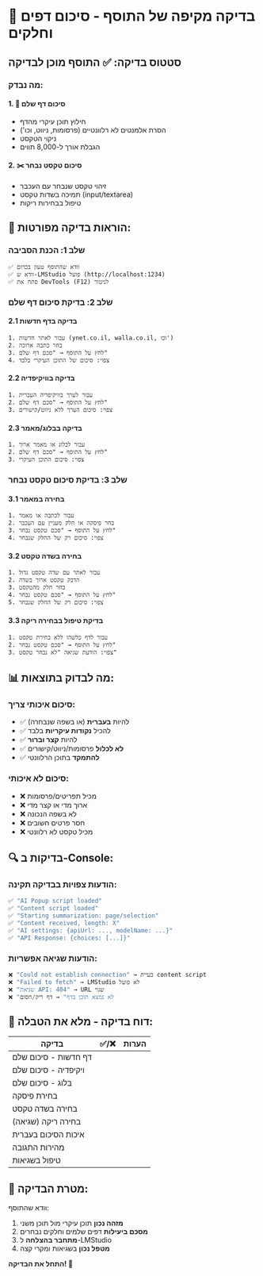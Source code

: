 # 🧪 בדיקה מקיפה של התוסף - סיכום דפים וחלקים

## סטטוס בדיקה: ✅ התוסף מוכן לבדיקה

### מה נבדק:

#### 1. 📄 סיכום דף שלם
- חילוץ תוכן עיקרי מהדף
- הסרת אלמנטים לא רלוונטיים (פרסומות, ניווט, וכו')
- ניקוי הטקסט
- הגבלת אורך ל-8,000 תווים

#### 2. ✂️ סיכום טקסט נבחר
- זיהוי טקסט שנבחר עם העכבר
- תמיכה בשדות טקסט (input/textarea)
- טיפול בבחירות ריקות

## 🚀 הוראות בדיקה מפורטות:

### שלב 1: הכנת הסביבה
```
✅ וודא שהתוסף טעון בכרום
✅ וודא ש-LMStudio פועל (http://localhost:1234)
✅ פתח את DevTools (F12) לניטור
```

### שלב 2: בדיקת סיכום דף שלם

#### 2.1 בדיקה בדף חדשות
```
1. עבור לאתר חדשות (ynet.co.il, walla.co.il, וכו')
2. בחר כתבה ארוכה
3. לחץ על התוסף → "סכם דף שלם"
4. צפוי: סיכום של התוכן העיקרי בלבד
```

#### 2.2 בדיקה בוויקיפדיה
```
1. עבור לערך בוויקיפדיה העברית
2. לחץ על התוסף → "סכם דף שלם"  
3. צפוי: סיכום הערך ללא ניווט/קישורים
```

#### 2.3 בדיקה בבלוג/מאמר
```
1. עבור לבלוג או מאמר ארוך
2. לחץ על התוסף → "סכם דף שלם"
3. צפוי: סיכום התוכן העיקרי
```

### שלב 3: בדיקת סיכום טקסט נבחר

#### 3.1 בחירה במאמר
```
1. עבור לכתבה או מאמר
2. בחר פיסקה או חלק מעניין עם העכבר
3. לחץ על התוסף → "סכם טקסט נבחר"
4. צפוי: סיכום רק של החלק שנבחר
```

#### 3.2 בחירה בשדה טקסט  
```
1. עבור לאתר עם שדה טקסט גדול
2. הדבק טקסט ארוך בשדה
3. בחר חלק מהטקסט
4. לחץ על התוסף → "סכם טקסט נבחר"
5. צפוי: סיכום רק של החלק שנבחר
```

#### 3.3 בדיקת טיפול בבחירה ריקה
```
1. עבור לדף כלשהו ללא בחירת טקסט
2. לחץ על התוסף → "סכם טקסט נבחר"
3. צפוי: הודעת שגיאה "לא נבחר טקסט"
```

## 📊 מה לבדוק בתוצאות:

### סיכום איכותי צריך:
- ✅ להיות **בעברית** (או בשפה שנבחרה)
- ✅ להכיל **נקודות עיקריות** בלבד
- ✅ להיות **קצר וברור**
- ✅ **לא לכלול** פרסומות/ניווט/קישורים
- ✅ **להתמקד** בתוכן הרלוונטי

### סיכום לא איכותי:
- ❌ מכיל תפריטים/פרסומות
- ❌ ארוך מדי או קצר מדי  
- ❌ לא בשפה הנכונה
- ❌ חסר פרטים חשובים
- ❌ מכיל טקסט לא רלוונטי

## 🔍 בדיקות ב-Console:

### הודעות צפויות בבדיקה תקינה:
```javascript
✅ "AI Popup script loaded"
✅ "Content script loaded"
✅ "Starting summarization: page/selection"
✅ "Content received, length: X"
✅ "AI settings: {apiUrl: ..., modelName: ...}"
✅ "API Response: {choices: [...]}"
```

### הודעות שגיאה אפשריות:
```javascript
❌ "Could not establish connection" → בעיית content script
❌ "Failed to fetch" → LMStudio לא פועל
❌ "שגיאת API: 404" → URL שגוי
❌ "לא נמצא תוכן בדף" → דף ריק/חסום
```

## 📝 דוח בדיקה - מלא את הטבלה:

| בדיקה | ✅/❌ | הערות |
|--------|-------|--------|
| דף חדשות - סיכום שלם | | |
| ויקיפדיה - סיכום שלם | | |
| בלוג - סיכום שלם | | |
| בחירת פיסקה | | |
| בחירה בשדה טקסט | | |
| בחירה ריקה (שגיאה) | | |
| איכות הסיכום בעברית | | |
| מהירות התגובה | | |
| טיפול בשגיאות | | |

## 🎯 מטרת הבדיקה:
וודא שהתוסף:
1. **מזהה נכון** תוכן עיקרי מול תוכן משני
2. **מסכם ביעילות** דפים שלמים וחלקים נבחרים  
3. **מתחבר בהצלחה** ל-LMStudio
4. **מטפל נכון** בשגיאות ומקרי קצה

**התחל את הבדיקה! 🚀**
